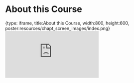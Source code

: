 # About this Course
 
{type: iframe, title:About this Course, width:800, height:600, poster:resources/chapt_screen_images/index.png}
![](https://hutchdatascience.org/Tools_for_Reproducible_Workflows_in_R/index.html)
 

 
